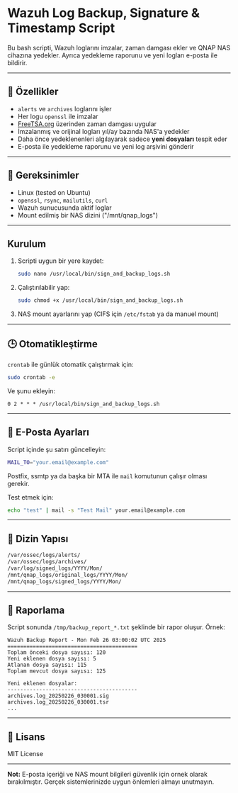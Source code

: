 # Wazuh Log Backup, Signature & Timestamp Script

Bu bash scripti, Wazuh loglarını imzalar, zaman damgası ekler ve QNAP NAS cihazına yedekler. Ayrıca yedekleme raporunu ve yeni logları e-posta ile bildirir.

---

## 🚀 Özellikler

- `alerts` ve `archives` loglarını işler
- Her logu `openssl` ile imzalar
- [FreeTSA.org](https://freetsa.org/) üzerinden zaman damgası uygular
- İmzalanmış ve orijinal logları yıl/ay bazında NAS'a yedekler
- Daha önce yedeklenenleri algılayarak sadece **yeni dosyaları** tespit eder
- E-posta ile yedekleme raporunu ve yeni log arşivini gönderir

---

## 🔧 Gereksinimler

- Linux (tested on Ubuntu)
- `openssl`, `rsync`, `mailutils`, `curl`
- Wazuh sunucusunda aktif loglar
- Mount edilmiş bir NAS dizini ("/mnt/qnap_logs")

---

##  Kurulum

1. Scripti uygun bir yere kaydet:
   ```bash
   sudo nano /usr/local/bin/sign_and_backup_logs.sh
   ```
2. Çalıştırılabilir yap:
   ```bash
   sudo chmod +x /usr/local/bin/sign_and_backup_logs.sh
   ```
3. NAS mount ayarlarını yap (CIFS için `/etc/fstab` ya da manuel mount)

---

## 🕒 Otomatikleştirme

`crontab` ile günlük otomatik çalıştırmak için:
```bash
sudo crontab -e
```

Ve şunu ekleyin:
```cron
0 2 * * * /usr/local/bin/sign_and_backup_logs.sh
```

---

## 📩 E-Posta Ayarları

Script içinde şu satırı güncelleyin:
```bash
MAIL_TO="your.email@example.com"
```

Postfix, ssmtp ya da başka bir MTA ile `mail` komutunun çalışır olması gerekir.

Test etmek için:
```bash
echo "test" | mail -s "Test Mail" your.email@example.com
```

---

## 📁 Dizin Yapısı

```bash
/var/ossec/logs/alerts/
/var/ossec/logs/archives/
/var/log/signed_logs/YYYY/Mon/
/mnt/qnap_logs/original_logs/YYYY/Mon/
/mnt/qnap_logs/signed_logs/YYYY/Mon/
```

---

## 📄 Raporlama

Script sonunda `/tmp/backup_report_*.txt` şeklinde bir rapor oluşur. Örnek:

```
Wazuh Backup Report - Mon Feb 26 03:00:02 UTC 2025
=========================================
Toplam önceki dosya sayısı: 120
Yeni eklenen dosya sayısı: 5
Atlanan dosya sayısı: 115
Toplam mevcut dosya sayısı: 125

Yeni eklenen dosyalar:
-----------------------------------------
archives.log_20250226_030001.sig
archives.log_20250226_030001.tsr
...
```

---

## 📜 Lisans

MIT License

---

**Not:** E-posta içeriği ve NAS mount bilgileri güvenlik için ornek olarak bırakılmıştır. Gerçek sistemlerinizde uygun önlemleri almayı unutmayın.

